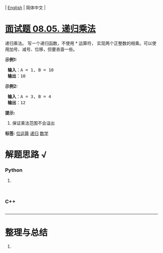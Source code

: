 | [English](README_EN.md) | 简体中文 |

# [面试题 08.05. 递归乘法](https://leetcode.cn/problems/recursive-mulitply-lcci)
<p>递归乘法。 写一个递归函数，不使用 * 运算符， 实现两个正整数的相乘。可以使用加号、减号、位移，但要吝啬一些。</p>

<p> <strong>示例1:</strong></p>

<pre>
<strong> 输入</strong>：A = 1, B = 10
<strong> 输出</strong>：10
</pre>

<p> <strong>示例2:</strong></p>

<pre>
<strong> 输入</strong>：A = 3, B = 4
<strong> 输出</strong>：12
</pre>

<p> <strong>提示:</strong></p>

<ol>
<li>保证乘法范围不会溢出</li>
</ol>

**标签:**  [位运算](https://leetcode.cn/tag/bit-manipulation) [递归](https://leetcode.cn/tag/recursion) [数学](https://leetcode.cn/tag/math) 
# 解题思路 √

### Python

1. 

```python

```


```python

```

### C++

```cpp

```

---



# 整理与总结

1. 